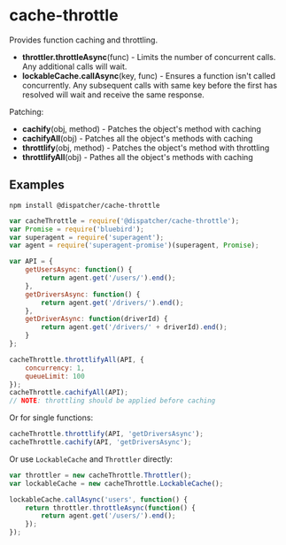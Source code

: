 # cache-throttle
Provides function caching and throttling.

- **throttler.throttleAsync**(func) - Limits the number of concurrent calls. Any additional calls will wait.
- **lockableCache.callAsync**(key, func) - Ensures a function isn't called concurrently. Any subsequent calls with same key before the first has resolved will wait and receive the same response.

Patching:
- **cachify**(obj, method) - Patches the object's method with caching
- **cachifyAll**(obj) - Patches all the object's methods with caching
- **throttlify**(obj, method) - Patches the object's method with throttling
- **throttlifyAll**(obj) - Pathes all the object's methods with caching

## Examples
```
npm install @dispatcher/cache-throttle
```
```javascript
var cacheThrottle = require('@dispatcher/cache-throttle');
var Promise = require('bluebird');
var superagent = require('superagent');
var agent = require('superagent-promise')(superagent, Promise);

var API = {
	getUsersAsync: function() { 
		return agent.get('/users/').end();
	},
	getDriversAsync: function() {
		return agent.get('/drivers/').end();
	},
	getDriverAsync: function(driverId) {
		return agent.get('/drivers/' + driverId).end();
	}
};

cacheThrottle.throttlifyAll(API, {
	concurrency: 1,
	queueLimit: 100
});
cacheThrottle.cachifyAll(API);
// NOTE: throttling should be applied before caching
```
Or for single functions:
```javascript
cacheThrottle.throttlify(API, 'getDriversAsync');
cacheThrottle.cachify(API, 'getDriversAsync');
```
Or use `LockableCache` and `Throttler` directly:
```javascript
var throttler = new cacheThrottle.Throttler();
var lockableCache = new cacheThrottle.LockableCache();

lockableCache.callAsync('users', function() {
	return throttler.throttleAsync(function() {
		return agent.get('/users/').end();
	});
});
```
